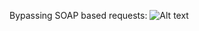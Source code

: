 Bypassing SOAP based requests:
<img src="https://pbs.twimg.com/media/FhoGd9FaAAE8exs?format=jpg&name=large" alt="Alt text" title="Optional title">
